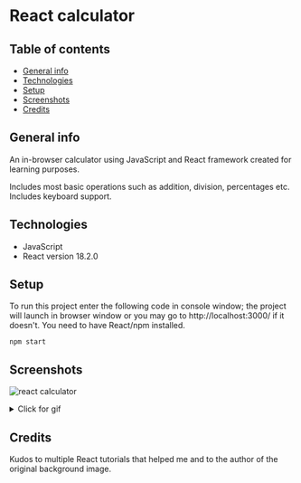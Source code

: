 # React calculator
## Table of contents
* [General info](#general-info)
* [Technologies](#technologies)
*  [Setup](#setup)
*  [Screenshots](#screenshots)
* [Credits](#credits)

## General info
An in-browser calculator using JavaScript and React framework created for learning purposes.

Includes most basic operations such as addition, division, percentages etc. Includes keyboard support.

## Technologies
* JavaScript
* React version 18.2.0

## Setup
To run this project enter the following code in console window; the project will launch in browser window or you may go to http://localhost:3000/ if it doesn't. You need to have React/npm installed.
``` 
npm start 
```

## Screenshots
![react calculator](https://user-images.githubusercontent.com/61357898/213882255-738f7a9f-d90e-4faf-a740-6294222be67c.png)

<details>
<summary>Click for gif</summary>
<img src="https://user-images.githubusercontent.com/61357898/214312686-cadb19ba-d9fc-4327-bb65-b216eaf58a22.gif">
</details>

## Credits
Kudos to multiple React tutorials that helped me and to the author of the original background image.

